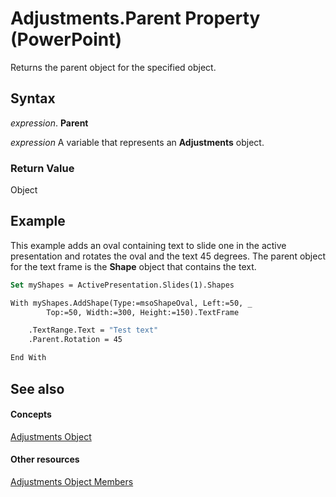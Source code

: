 
# Adjustments.Parent Property (PowerPoint)

Returns the parent object for the specified object.


## Syntax

 _expression_. **Parent**

 _expression_ A variable that represents an **Adjustments** object.


### Return Value

Object


## Example

This example adds an oval containing text to slide one in the active presentation and rotates the oval and the text 45 degrees. The parent object for the text frame is the  **Shape** object that contains the text.


```vb
Set myShapes = ActivePresentation.Slides(1).Shapes

With myShapes.AddShape(Type:=msoShapeOval, Left:=50, _
        Top:=50, Width:=300, Height:=150).TextFrame

    .TextRange.Text = "Test text"
    .Parent.Rotation = 45

End With
```


## See also


#### Concepts


[Adjustments Object](119c7d87-729b-c62a-65d9-2e7311c51b47.md)
#### Other resources


[Adjustments Object Members](91d10058-657d-fbf8-34d8-94354ab7f666.md)
